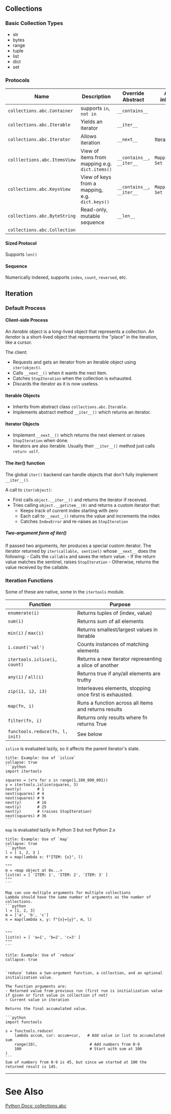 
```toc

```

## Collections

### Basic Collection Types
* str
* bytes
* range
* tuple
* list
* dict
* set

### Protocols
| Name                         | Description                                     | Override Abstract          | Also inherits        |
| ---------------------------- | ----------------------------------------------- | -------------------------- | -------------------- |
| `collections.abc.Container`  | supports `in`, `not in`                         | `__contains__`             |                      |
| `collections.abc.Iterable`   | Yields an iterator                              | `__iter__`                 |                      |
| `collections.abc.Iterator`   | Allows iteration                                | `__next__`                 | Iterable             |
| `colllections.abc.ItemsView` | View of items from mapping e.g. `dict.items()`  | `__contains__`, `__iter__` | `MappingView`, `Set` |
| `collections.abc.KeysView`   | View of keys from a mapping, e.g. `dict.keys()` | `__contains__`, `__iter__` | `MappingView`, `Set` |
| `collections.abc.ByteString` | Read-only, mutable sequence                     | `__len__`                  |                      |
| `collections.abc.Collection` |                                                 |                            |                      |


#### Sized Protocol
Supports `len()`

#### Sequence
Numerically indexed, supports `index`, `count`, `reversed`, etc.


## Iteration
### Default Process

#### Client-side Process
An *iterable* object is a long-lived object that represents a collection.
An *iterator* is a short-lived object that represents the "place" in the iteration, like a cursor.

The client:
- Requests and gets an iterator from an iterable object using `iter(object)`.
- Calls `__next__()` when it wants the next item.
- Catches `StopIteration` when the collection is exhausted.
- Discards the iterator as it is now useless.


#### Iterable Objects
- Inherits from abstract class `collections.abc.Iterable`.
- Implements abstract method `__iter__()` which returns an iterator.

#### Iterator Objects
- Implement `__next__()` which returns the next element or raises `StopIteration` when done.
- Iterators are also iterable. Usually their `__iter__()` method just calls `return self`.

#### The iter() function
The global `iter()` backend can handle objects that don't fully implement `__iter__()`.

A call to `iter(object)`:
- First calls `object.__iter__()` and returns the iterator if received.
- Tries calling `object.__getitem__(0)` and returns a custom iterator that:
	- Keeps track of current index starting with zero
	- Each call to `__next__()` returns the value and increments the index
	- Catches `IndexError` and re-raises as `StopIteration`

##### Two-argument form of iter()
If passed two arguments, iter produces a special custom iterator.
The iterator returned by `iter(callable, sentinel)` whose `__next__` does the following:
	- Calls the `callable` and saves the return value.
	- If the return value matches the sentinel, raises `StopIteration`
	- Otherwise, returns the value received by the callable.

### Iteration Functions
Some of these are native, some in the `itertools` module.

| Function                        | Purpose                                                 |
| ------------------------------- | ------------------------------------------------------- |
| `enumerate(i)`                  | Returns tuples of (index, value)                        |
| `sum(i)`                        | Returns sum of all elements                             |
| `min(i)` / `max(i)`             | Returns smallest/largest values in iterable             |
| `i.count('val')`                | Counts instances of matching elements                   |
| `itertools.islice(i, count)`    | Returns a new iterator representing a slice of another  |
| `any(i)` / `all(i)`             | Returns true if any/all elements are truthy             |
| `zip(i1, i2, i3)`               | Interleaves elements, stopping once first is exhausted. |
| `map(fn, i)`                    | Runs a function across all items and returns results    |
| `filter(fn, i)`                 | Returns only results where fn returns True              |
| `functools.reduce(fn, l, init)` | See below                                                        |

`islice` is evaluated lazily, so it affects the parent iterator's state.
````ad-example
title: Example: Use of `islice`
collapse: true
```python
import itertools

squares = (x*x for x in range(1,100_000_001))
y = itertools.islice(squares, 3)
next(y)       # 1
next(squares) # 4
next(squares) # 9
next(y)       # 16
next(y)       # 25
next(y)       # (raises StopIteration)
next(squares) # 36
```
````

`map` is evaluated lazily in Python 3 but not Python 2.x
````ad-example
title: Example: Use of `map`
collapse: true
```python
l = [ 1, 2, 3 ]
m = map(lambda x: f"ITEM: {x}", l)

"""
m = <map object at 0x...>
list(m) = [ 'ITEM: 1', 'ITEM: 2', 'ITEM: 3' ]
"""
```

Map can use multiple arguments for multiple collections
Lambda should have the same number of arguments as the number of collections.
```python
l = [1, 2, 3]
m = ['a', 'b', 'c']
n = map(lambda x, y: f"{x}={y}", m, l)


""" 
list(n) = [ 'a=1', 'b=2', 'c=3' ]
"""
```

````

````ad-example
title: Example: Use of `reduce`
collapse: true


`reduce` takes a two-argument function, a collection, and an optional initialization value.

The function arguments are:
- Returned value from previous run (first run is initialization value if given or first value in collection if not)
- Current value in iteration

Returns the final accumulated value.

```python
import functools

s = functools.reduce(
	lambda accum, cur: accum+cur,   # Add value in list to accumulated sum
	range(10),                       # Add numbers from 0-9
	100                              # Start with sum at 100
)
```
Sum of numbers from 0-9 is 45, but since we started at 100 the returned result is 145.
````

---
# See Also
[Python Docs: collections.abc](https://docs.python.org/3/library/collections.abc.html)
